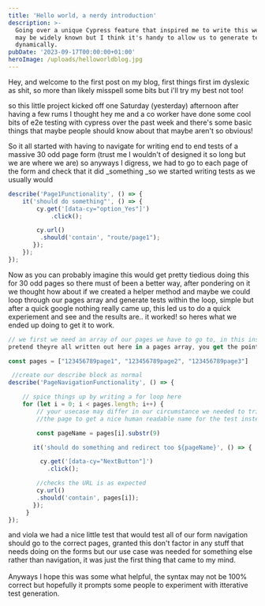 ```yaml
---
title: 'Hello world, a nerdy introduction'
description: >-
  Going over a unique Cypress feature that inspired me to write this website, it
  may be widely known but I think it's handy to allow us to generate test cases
  dynamically. 
pubDate: '2023-09-17T00:00:00+01:00'
heroImage: /uploads/helloworldblog.jpg
---
```

Hey, and welcome to the first post on my blog, first things first im dyslexic as shit, so more than likely misspell some bits but i'll try my best not too! 

so this little project kicked off one Saturday (yesterday) afternoon after having a few rums I thought hey me and a co worker have done some cool bits of e2e testing with cypress over the past week and there's some basic things that maybe people should know about that maybe aren't so obvious! 

So it all started with having to navigate for writing end to end tests of a massive 30 odd page form (trust me I wouldn't of designed it so long but we are where we are) so anyways I digress, we had to go to each page of the form and check that it did _something  _so we started writing tests as we usually would

```js
describe('Page1Functionality', () => {
    it('should do something"', () => {
        cy.get('[data-cy="option_Yes"]')
            .click();

        cy.url()
         .should('contain', "route/page1");
       });
    });
});
```

Now as you can probably imagine this would get pretty tiedious doing this for 30 odd pages so there must of been a better way, after pondering on it we thought how about if we created a helper method and maybe we could loop through our pages array and generate tests within the loop, simple but after a quick google nothing really came up, this led us to do a quick experiement and see and the results are.. it worked! so heres what we ended up doing to get it to work.

```js
// we first we need an array of our pages we have to go to, in this instance we'll
pretend theyre all written out here in a pages array, you get the point..

const pages = ["123456789page1", "123456789page2", "123456789page3"]

 //create our describe block as normal
describe('PageNavigationFunctionality', () => {

    // spice things up by writing a for loop here 
    for (let i = 0; i < pages.length; i++) {
        // your usecase may differ in our circumstance we needed to trim the name of 
        //the page to get a nice human readable name for the test instead of blegh/blegh/pageName

        const pageName = pages[i].substr(9)

       it('should do something and redirect too ${pageName}', () => {

         cy.get('[data-cy="NextButton"]')
           .click();

        //checks the URL is as expected
        cy.url()
        .should('contain', pages[i]);
       });
     }
});
```

and viola we had a nice little test that would test all of our form navigation should go to the correct pages, granted this don't factor in any stuff that needs doing on the forms but our use case was needed for something else rather than navigation, it was just the first thing that came to my mind.\
\
Anyways I hope this was some what helpful, the syntax may not be 100% correct but hopefully it  prompts some people to experiment with itterative test generation.
